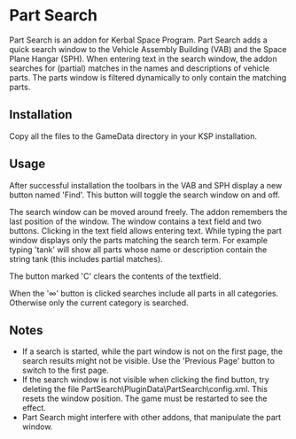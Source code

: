 # Part Search

Part Search is an addon for Kerbal Space Program. Part Search adds a quick search window to the Vehicle Assembly Building (VAB) and the Space Plane Hangar (SPH). When entering text in the search window, the addon searches for (partial) matches in the names and descriptions of vehicle parts. The parts window is filtered dynamically to only contain the matching parts.

## Installation

Copy all the files to the GameData directory in your KSP installation.

## Usage

After successful installation the toolbars in the VAB and SPH display a new button named 'Find'. This button will toggle the search window on and off.

The search window can be moved around freely. The addon remembers the last position of the window. The window contains a text field and two buttons. Clicking in the text field allows entering text. While typing the part window displays only the parts matching the search term. For example typing 'tank' will show all parts whose name or description contain the string tank (this includes partial matches).

The button marked 'C' clears the contents of the textfield.

When the '∞' button is clicked searches include all parts in all categories. Otherwise only the current category is searched.

## Notes

* If a search is started, while the part window is not on the first page, the search results might not be visible. Use the 'Previous Page' button to switch to the first page.
* If the search window is not visible when clicking the find button, try deleting the file PartSearch\PluginData\PartSearch\config.xml. This resets the window position. The game must be restarted to see the effect.
* Part Search might interfere with other addons, that manipulate the part window.